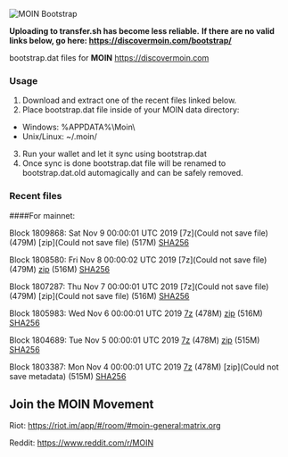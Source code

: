 ![MOIN Bootstrap](https://i.imgur.com/KjM1jMp.jpg)

**Uploading to transfer.sh has become less reliable.**
**If there are no valid links below, go here: https://discovermoin.com/bootstrap/**

bootstrap.dat files for **MOIN** https://discovermoin.com

### Usage

1. Download and extract one of the recent files linked below.
2. Place bootstrap.dat file inside of your MOIN data directory:
 - Windows: %APPDATA%\Moin\
 - Unix/Linux: ~/.moin/
3. Run your wallet and let it sync using bootstrap.dat
4. Once sync is done bootstrap.dat file will be renamed to bootstrap.dat.old automagically and can be safely removed.


### Recent files

####For mainnet:

Block 1809868: Sat Nov  9 00:00:01 UTC 2019 [7z](Could not save file) (479M) [zip](Could not save file) (517M) [SHA256](https://transfer.sh/f2P3N/sha256.txt)

Block 1808580: Fri Nov  8 00:00:02 UTC 2019 [7z](Could not save file) (479M) [zip]() (516M) [SHA256]()

Block 1807287: Thu Nov  7 00:00:01 UTC 2019 [7z](Could not save file) (479M) [zip](Could not save file) (516M) [SHA256](https://transfer.sh/11QGZg/sha256.txt)

Block 1805983: Wed Nov  6 00:00:01 UTC 2019 [7z](https://transfer.sh/BO0cR/bootstrap.dat.20191106.7z) (478M) [zip](https://transfer.sh/QPtWm/bootstrap.dat.20191106.zip) (516M) [SHA256](https://transfer.sh/xmYhp/sha256.txt)

Block 1804689: Tue Nov  5 00:00:01 UTC 2019 [7z]() (478M) [zip]() (515M) [SHA256]()

Block 1803387: Mon Nov  4 00:00:01 UTC 2019 [7z]() (478M) [zip](Could not save metadata) (515M) [SHA256](https://transfer.sh/9ighd/sha256.txt)

## Join the MOIN Movement

Riot: https://riot.im/app/#/room/#moin-general:matrix.org

Reddit: https://www.reddit.com/r/MOIN
